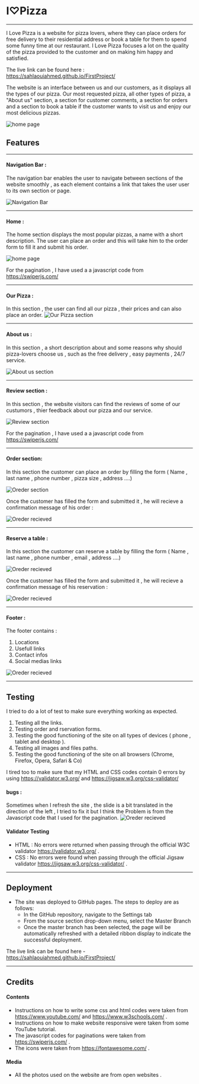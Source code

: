 # I♡Pizza
***
I Love Pizza is a website for pizza lovers, where they can place orders for free delivery to their residential address or book a table for them to spend some funny time at our restaurant. I Love Pizza focuses a lot on the quality of the pizza provided to the customer and on making him happy and satisfied.

The live link can be found here : https://sahlaouiahmed.github.io/FirstProject/

The website is an interface between us and our customers, as it displays all the types of our pizza. Our most requested pizza, all other types of pizza, a "About us" section, a section for customer comments, a section for orders and a section to book a table if the customer wants to visit us and enjoy our most delicious pizzas.

![home page](assets/media/myWebsite.png)

## Features
***
#### Navigation Bar :
The navigation bar enables the user to navigate between sections of the website smoothly , as each element contains a link that takes the user user to its own section or page.

![Navigation Bar](assets/media/navigation-bar.png)

---------------

#### Home :
The home section displays the most popular pizzas, a name with a short description.
The user can place an order and this will take him to the order form to fill it and submit his order.

![home page](assets/media/home.png)

For the pagination , I have used a a javascript code from https://swiperjs.com/

---------------

#### Our Pizza :
In this section , the user can find all our pizza , their prices and can also place an order.
![Our Pizza section](assets/media/our-pizza.png)

----------------

#### About us :
In this section , a short description about and some reasons why should pizza-lovers choose us , such as the free delivery , easy payments , 24/7 service.

![About us section](assets/media/about-us.png)

----------------

#### Review section :
In this section , the website visitors can find the reviews of some of our custumors , thier feedback about our pizza and our service.

![Review section](assets/media/review.png)

For the pagination , I have used a a javascript code from https://swiperjs.com/

-----------------
#### Order section: 
In this section the customer can place an order by filling the form ( Name , last name , phone number , pizza size , address ....)

![Oreder section](assets/media/order-form.png)

Once the customer has filled the form and submitted it , he will recieve a confirmation message of his order :

![Oreder recieved](assets/media/conf-order.png)

-----------------
#### Reserve a table :
In this section the customer can reserve a table by filling the form ( Name , last name , phone number , email , address ....)

![Oreder recieved](assets/media/reservation-form.png)

Once the customer has filled the form and submitted it , he will recieve a confirmation message of his reservation :

![Oreder recieved](assets/media/conf-reservation.png)

-----------------
#### Footer :
The footer contains : 

1. Locations
2. Usefull links
3. Contact infos
4. Social medias links 

![Oreder recieved](assets/media/footer.png)

------------------

## Testing
I tried to do a lot of test to make sure everything working as expected.
1. Testing all the links.
2. Testing order and rservation forms.
3. Testing the good functioning of the site on all types of devices ( phone , tablet and desktop ).
4. Testing all images and files paths.
5. Testing the good functioning of the site on all browsers (Chrome, Firefox, Opera, Safari & Co)

I tired too to make sure that my HTML and CSS codes contain 0 errors by using https://validator.w3.org/ and https://jigsaw.w3.org/css-validator/

#### bugs :
 Sometimes when I refresh the site , the slide is a bit translated in the direction of the left , I tried to fix it but I think the Problem is from the Javascript code that I used for the pagination.
![Oreder recieved](assets/media/bug.png)



#### Validator Testing
* HTML : No errors were returned when passing through the official W3C validator https://validator.w3.org/ .
* CSS : No errors were found when passing through the official Jigsaw validator https://jigsaw.w3.org/css-validator/ .


-----------------

## Deployment 

* The site was deployed to GitHub pages. The steps to deploy are as follows:
    * In the GitHub repository, navigate to the Settings tab
    * From the source section drop-down menu, select the Master Branch
    * Once the master branch has been selected, the page will be automatically refreshed with a detailed ribbon display to indicate the successful deployment.


The live link can be found here - https://sahlaouiahmed.github.io/FirstProject/

------------------

## Credits

#### Contents

* Instructions on how to write some css and html codes were taken from https://www.youtube.com/ and https://www.w3schools.com/ .
* Instructions on how to make website responsive were taken from some YouTube tutorial.
* The javascript codes for paginations were taken from https://swiperjs.com/ .
* The icons were taken from https://fontawesome.com/ .


#### Media

* All the photos used on the website are from open websites .